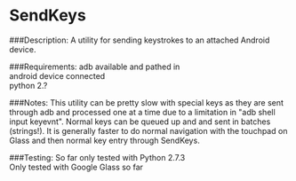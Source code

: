 SendKeys
========

###Description:
A utility for sending keystrokes to an attached Android device.  

###Requirements:
adb available and pathed in  
android device connected  
python 2.?  

###Notes:
This utility can be pretty slow with special keys as they are sent through adb and processed one at a time due to a limitation in "adb shell input keyevnt".  Normal keys can be queued up and and sent in batches (strings!).
It is generally faster to do normal navigation with the touchpad on Glass and then normal key entry through SendKeys.

###Testing:
So far only tested with Python 2.7.3  
Only tested with Google Glass so far  
